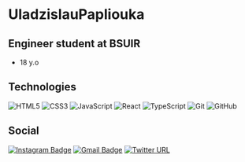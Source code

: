 # UladzislauPapliouka
## Engineer student at BSUIR
- 18 y.o
## Technologies
![HTML5](https://img.shields.io/badge/-HTML5-E34F26?style=flat-square&logo=html5&logoColor=white)
![CSS3](https://img.shields.io/badge/-CSS3-1572B6?style=flat-square&logo=css3)
![JavaScript](https://img.shields.io/badge/-JavaScript-black?style=flat-square&logo=javascript)
![React](https://img.shields.io/badge/-React-black?style=flat-square&logo=react)
![TypeScript](https://img.shields.io/badge/-TypeScript-007ACC?style=flat-square&logo=typescript)
![Git](https://img.shields.io/badge/-Git-black?style=flat-square&logo=git)
![GitHub](https://img.shields.io/badge/-GitHub-181717?style=flat-square&logo=github)
## Social

[![Instagram Badge](https://img.shields.io/badge/-uladzislau_papliouka-purple?style=flat-square&logo=instagram&logoColor=white&link=https://instagram.com/uladzislau_papliouka/)](https://instagram.com/uladzislau_papliouka)
[![Gmail Badge](https://img.shields.io/badge/-uladzislau.papliouka@gmail.com-c14438?style=flat-square&logo=Gmail&logoColor=white&link=mailto:uladzislau.papliouka@gmail.com)](mailto:uladzislau.papliouka@gmail.com)
[![Twitter URL](https://img.shields.io/twitter/url?label=wil_0_liw&logo=twitter&logoColor=sky&style=flat-square&url=https%3A%2F%2Ftwitter.com%2Fwil_0_liw)](https://twitter.com/wil_0_liw)
